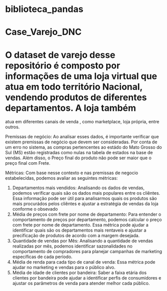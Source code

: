 # biblioteca_pandas

# Case_Varejo_DNC
# O dataset de varejo desse repositório é composto por informações de uma loja virtual que atua em todo território Nacional, vendendo produtos de diferentes departamentos. A loja também 
atua em diferentes canais de venda , como marketplace, loja própria, entre outros.

Premissas de negócio:
Ao analisar esses dados, é importante verificar que existem premissas de negócio que devem ser consideradas. Por conta de um erro no sistema, as compras pertencentes ao estádo do Mato Grosso do Sul (MS) estão registradas como nulas na tabela de estados na base de vendas. Além disso, o Preço final do produto não pode ser maior que o preço final com Frete.

Métricas:
Com base nesse contexto e nas premissas de negocio estabelecidas, podemos avaliar as seguintes métricas:
1. Departamentos mais vendidos: Analisando os dados de vendas, podemos verificar quais são os dados mais populares entre os cliêntes. Essa informação pode ser útil para analisarmos quais os produtos são mais procurádos pelos cliêntes e ajustar a estratégia de vendas da loja conforme o obsevado
2. Média de preços com frete por nome de departamento: Para entender o comportamento de preços por departamento, podemos calcular o preço com frete por nome de departamento. Essa métrica pode ajudar a identificar quais são os departamentos mais rentaveis e ajustar a precificação de produtos de acordo com a margem desejada.
3. Quantidade de vendas por Mês: Analisando a quantidade de vendas realizadas por mês, podemos identificar sazonalidades no comportamento de compradores para planejar campanhas de marketing específicas de cada período.
4. Média de renda para cada tipo de canal de venda: Essa métrica pode ajudar no marketing e vendas para o público alvo.
5. Média de idade de clientes por bandeira: Saber a faixa etária dos clientes por bandeira pode ajudar a identificar perfis de consumidores e ajustar os parâmetros de venda para atender melhor cada público.
